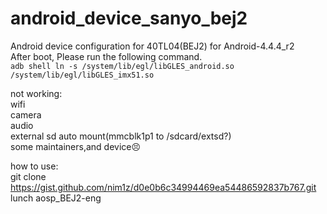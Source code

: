 # android_device_sanyo_bej2
Android device configuration for 40TL04(BEJ2)
for Android-4.4.4_r2  
After boot, Please run the following command.    
`adb shell ln -s /system/lib/egl/libGLES_android.so /system/lib/egl/libGLES_imx51.so`  
  
not working:  
wifi  
camera  
audio  
external sd auto mount(mmcblk1p1 to /sdcard/extsd?)  
some maintainers,and device😣  
  
how to use:  
git clone https://gist.github.com/nim1z/d0e0b6c34994469ea54486592837b767.git  
lunch aosp_BEJ2-eng
